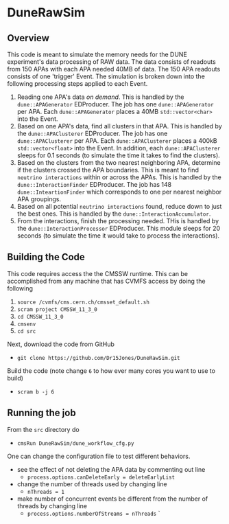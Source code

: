 # DuneRawSim

## Overview
This code is meant to simulate the memory needs for the DUNE experiment's data processing of RAW data. The data consists of readouts from 150 APAs with each APA needed 40MB of data. The 150 APA readouts consists of one 'trigger' Event. The simulation is broken down into the following processing steps applied to each Event.

1. Reading one APA's data *on demand*. This is handled by the `dune::APAGenerator` EDProducer. The job has one `dune::APAGenerator` per APA. Each `dune::APAGenerator` places a 40MB `std::vector<char>` into the Event.
1. Based on one APA's data, find all clusters in that APA. This is handled by the `dune::APAClusterer` EDProducer. The job has one `dune::APAClusterer` per APA. Each `dune::APAClusterer` places a 400kB `std::vector<float>` into the Event. In addition, each `dune::APAClusterer` sleeps for 0.1 seconds (to simulate the time it takes to find the clusters).
1. Based on the clusters from the two nearest neighboring APA, determine if the clusters crossed the APA boundaries. This is meant to find `neutrino interactions` within or across the APAs. This is handled by the `dune::InteractionFinder` EDProducer. The job has 148 `dune::InteartionFinder` which corresponds to one per nearest neighbor APA groupings.
1. Based on all potential `neutrino interactions` found, reduce down to just the best ones. This is handled by the `dune::InteractionAccumulator`.
1. From the interactions, finish the processing needed. THis is handled by the `dune::InteractionProcessor` EDProducer. This module sleeps for 20 seconds (to simulate the time it would take to process the interactions).

## Building the Code

This code requires access the the CMSSW runtime. This can be accomplished from any machine that has CVMFS access by doing the following

1. `source /cvmfs/cms.cern.ch/cmsset_default.sh`
1. `scram project CMSSW_11_3_0`
1. `cd CMSSW_11_3_0`
1. `cmsenv`
1. `cd src`

Next, download the code from GitHub
* `git clone https://github.com/Dr15Jones/DuneRawSim.git`

Build the code (note change `6` to how ever many cores you want to use to build)
* `scram b -j 6`

## Running the job

From the `src` directory do
* `cmsRun DuneRawSim/dune_workflow_cfg.py`

One can change the configuration file to test different behaviors.
* see the effect of not deleting the APA data by commenting out line
   * `process.options.canDeleteEarly = deleteEarlyList`
* change the number of threads used by changing line
   * `nThreads = 1`
* make number of concurrent events be different from the number of threads by changing line
   * `process.options.numberOfStreams = nThreads`
` 
